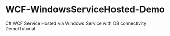 # WCF-WindowsServiceHosted-Demo
C# WCF Service Hosted via Windows Service with DB connectivity Demo/Tutorial

